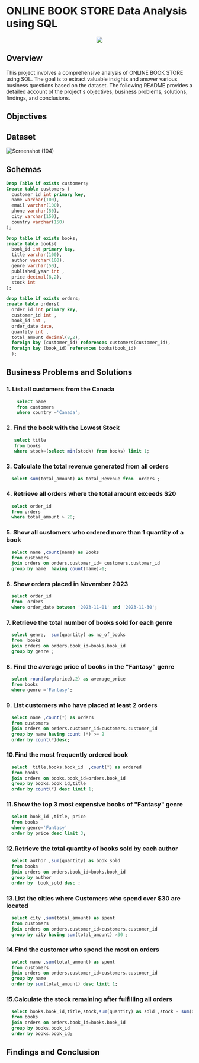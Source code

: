 #        ONLINE BOOK STORE Data Analysis using SQL
  <p align="center"> <img src="https://github.com/user-attachments/assets/b0a5d67b-9275-4b43-a364-8953fc571943"/> </p>

## Overview
  This project involves a comprehensive analysis of ONLINE BOOK STORE using SQL. The goal is to extract valuable insights and answer various business questions based on the dataset. The following README provides a     detailed account of the project's objectives, business problems, solutions, findings, and conclusions.

## Objectives


## Dataset
![Screenshot (104)](https://github.com/user-attachments/assets/7e7342c0-2af8-412c-aa10-acefc657da42)

## Schemas
```sql
Drop Table if exists customers;
Create table customers (
  customer_id int primary key,
  name varchar(100),
  email varchar(100),
  phone varchar(50),
  city varchar(150),
  country varchar(150)
);
```
```sql
Drop table if exists books;
create table books(
  book_id int primary key,
  title varchar(100),
  author varchar(100),
  genre varchar(50),
  published_year int ,
  price decimal(8,2),
  stock int
);
```
```sql
drop table if exists orders;
create table orders(
  order_id int primary key,
  customer_id int ,
  book_id int ,
  order_date date,
  quantity int ,
  total_amount decimal(8,2),
  foreign key (customer_id) references customers(customer_id),
  foreign key (book_id) references books(book_id)
  );
  ```
## Business Problems and Solutions

### 1. List all customers from the Canada 
```sql
    select name 
    from customers
    where country ='Canada'; 
```
### 2. Find the book with the Lowest Stock 
```sql
   select title 
   from books
   where stock=(select min(stock) from books) limit 1;
```
### 3. Calculate the total revenue generated from all orders
```sql
  select sum(total_amount) as total_Revenue from  orders ;
```
### 4. Retrieve all orders where the total amount exceeds $20
```sql
  select order_id
  from orders
  where total_amount > 20;
```
### 5. Show all customers who ordered more than 1 quantity of a book
```sql
  select name ,count(name) as Books 
  from customers 
  join orders on orders.customer_id= customers.customer_id 
  group by name  having count(name)>1;
```
### 6. Show orders placed in November 2023
```sql
  select order_id
  from  orders 
  where order_date between '2023-11-01' and '2023-11-30';
```
### 7. Retrieve the total number of books sold for each genre
```sql
  select genre,  sum(quantity) as no_of_books
  from  books 
  join orders on orders.book_id=books.book_id
  group by genre ;
```
### 8. Find the average price of books in the "Fantasy" genre
```sql
  select round(avg(price),2) as average_price
  from books
  where genre ='Fantasy';
```
### 9. List customers who have placed at least 2 orders
```sql
  select name ,count(*) as orders
  from customers 
  join orders on orders.customer_id=customers.customer_id
  group by name having count (*) >= 2
  order by count(*)desc;
 ```
 ### 10.Find the most frequently ordered book
```sql
  select  title,books.book_id  ,count(*) as ordered 
  from books
  join orders on books.book_id=orders.book_id 
  group by books.book_id,title
  order by count(*) desc limit 1;
```
### 11.Show the top 3 most expensive books of "Fantasy" genre
```sql
  select book_id ,title, price 
  from books
  where genre='Fantasy' 
  order by price desc limit 3;
```
### 12.Retrieve the total quantity of books sold by each author 
```sql
  select author ,sum(quantity) as book_sold
  from books
  join orders on orders.book_id=books.book_id 
  group by author 
  order by  book_sold desc ;
```
### 13.List the cities where Customers who spend over $30 are located
```sql
  select city ,sum(total_amount) as spent 
  from customers
  join orders on orders.customer_id=customers.customer_id 
  group by city having sum(total_amount) >30 ;
```
### 14.Find the customer who spend the most on orders
```sql
  select name ,sum(total_amount) as spent 
  from customers  
  join orders on orders.customer_id=customers.customer_id
  group by name   
  order by sum(total_amount) desc limit 1;
```
### 15.Calculate the stock remaining after fulfilling all orders
```sql
  select books.book_id,title,stock,sum(quantity) as sold ,stock - sum(quantity) as remaining_stock
  from books
  join orders on orders.book_id=books.book_id 
  group by books.book_id 
  order by books.book_id;
```
## Findings and Conclusion

